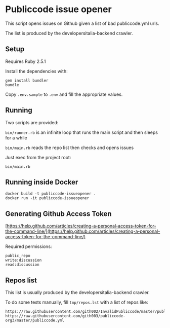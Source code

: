 # Publiccode issue opener

This script opens issues on Github given a list of bad publiccode.yml urls.

The list is produced by the developersitalia-backend crawler.

## Setup

Requires Ruby 2.5.1

Install the dependencies with:

```
gem install bundler
bundle
```

Copy `.env.sample` to `.env` and fill the appropriate values.

## Running

Two scripts are provided:

`bin/runner.rb` is an infinite loop that runs the main script and then sleeps for a while

`bin/main.rb` reads the repo list then checks and opens issues

Just exec from the project root:

```
bin/main.rb
```

## Running inside Docker

```
docker build -t publiccode-issueopener .
docker run -it publiccode-issueopener
```


## Generating Github Access Token
[https://help.github.com/articles/creating-a-personal-access-token-for-the-command-line/](https://help.github.com/articles/creating-a-personal-access-token-for-the-command-line/)

Required permissions:

```
public_repo 
write:discussion
read:discussion 
```

## Repos list

This list is usually produced by the developersitalia-backend crawler.

To do some tests manually, fill `tmp/repos.lst` with a list of repos like:

```
https://raw.githubusercontent.com/gith002/InvalidPubliccode/master/publiccode.yml
https://raw.githubusercontent.com/gith003/publiccode-org3/master/publiccode.yml
```
